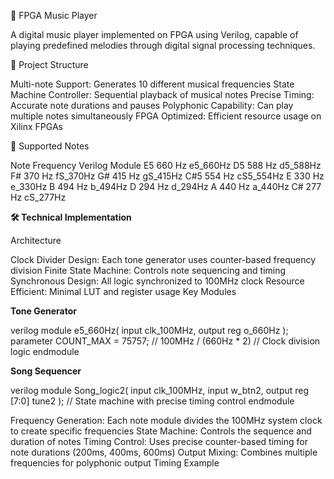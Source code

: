 🎵 FPGA Music Player

A digital music player implemented on FPGA using Verilog, capable of playing predefined melodies through digital signal processing techniques.

📁 Project Structure


Multi-note Support: Generates 10 different musical frequencies
State Machine Controller: Sequential playback of musical notes
Precise Timing: Accurate note durations and pauses
Polyphonic Capability: Can play multiple notes simultaneously
FPGA Optimized: Efficient resource usage on Xilinx FPGAs

🎼 Supported Notes

Note	Frequency	Verilog Module
E5	660 Hz	e5_660Hz
D5	588 Hz	d5_588Hz
F#	370 Hz	fS_370Hz
G#	415 Hz	gS_415Hz
C#5	554 Hz	cS5_554Hz
E	330 Hz	e_330Hz
B	494 Hz	b_494Hz
D	294 Hz	d_294Hz
A	440 Hz	a_440Hz
C#	277 Hz	cS_277Hz

**🛠️ Technical Implementation**

Architecture

Clock Divider Design: Each tone generator uses counter-based frequency division
Finite State Machine: Controls note sequencing and timing
Synchronous Design: All logic synchronized to 100MHz clock
Resource Efficient: Minimal LUT and register usage
Key Modules

**Tone Generator**

verilog
module e5_660Hz(
    input clk_100MHz,
    output reg o_660Hz
);
    parameter COUNT_MAX = 75757;  // 100MHz / (660Hz * 2)
    // Clock division logic
endmodule

**Song Sequencer**

verilog
module Song_logic2(
    input clk_100MHz,
    input w_btn2,
    output reg [7:0] tune2
);
    // State machine with precise timing control
endmodule

Frequency Generation: Each note module divides the 100MHz system clock to create specific frequencies
State Machine: Controls the sequence and duration of notes
Timing Control: Uses precise counter-based timing for note durations (200ms, 400ms, 600ms)
Output Mixing: Combines multiple frequencies for polyphonic output
Timing Example



